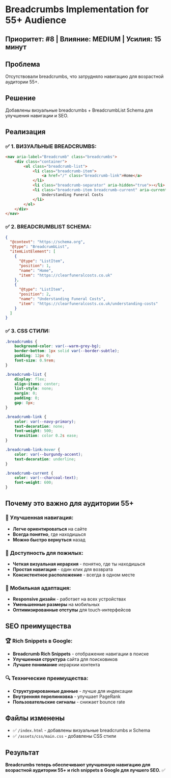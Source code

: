 # Breadcrumbs Implementation for 55+ Audience

## Приоритет: #8 | Влияние: MEDIUM | Усилия: 15 минут

## Проблема
Отсутствовали breadcrumbs, что затрудняло навигацию для возрастной аудитории 55+.

## Решение
Добавлены визуальные breadcrumbs + BreadcrumbList Schema для улучшения навигации и SEO.

## Реализация

### ✅ **1. ВИЗУАЛЬНЫЕ BREADCRUMBS:**

```html
<nav aria-label="Breadcrumb" class="breadcrumbs">
    <div class="container">
        <ol class="breadcrumb-list">
            <li class="breadcrumb-item">
                <a href="/" class="breadcrumb-link">Home</a>
            </li>
            <li class="breadcrumb-separator" aria-hidden="true">›</li>
            <li class="breadcrumb-item breadcrumb-current" aria-current="page">
                Understanding Funeral Costs
            </li>
        </ol>
    </div>
</nav>
```

### ✅ **2. BREADCRUMBLIST SCHEMA:**

```json
{
  "@context": "https://schema.org",
  "@type": "BreadcrumbList",
  "itemListElement": [
    {
      "@type": "ListItem",
      "position": 1,
      "name": "Home",
      "item": "https://clearfuneralcosts.co.uk"
    },
    {
      "@type": "ListItem",
      "position": 2,
      "name": "Understanding Funeral Costs",
      "item": "https://clearfuneralcosts.co.uk/understanding-costs"
    }
  ]
}
```

### ✅ **3. CSS СТИЛИ:**

```css
.breadcrumbs {
    background-color: var(--warm-grey-bg);
    border-bottom: 1px solid var(--border-subtle);
    padding: 12px 0;
    font-size: 0.9rem;
}

.breadcrumb-list {
    display: flex;
    align-items: center;
    list-style: none;
    margin: 0;
    padding: 0;
    gap: 8px;
}

.breadcrumb-link {
    color: var(--navy-primary);
    text-decoration: none;
    font-weight: 500;
    transition: color 0.2s ease;
}

.breadcrumb-link:hover {
    color: var(--burgundy-accent);
    text-decoration: underline;
}

.breadcrumb-current {
    color: var(--charcoal-text);
    font-weight: 600;
}
```

## Почему это важно для аудитории 55+

### 🧭 **Улучшенная навигация:**
- **Легче ориентироваться** на сайте
- **Всегда понятно**, где находишься
- **Можно быстро вернуться** назад

### 👥 **Доступность для пожилых:**
- **Четкая визуальная иерархия** - понятно, где ты находишься
- **Простая навигация** - один клик для возврата
- **Консистентное расположение** - всегда в одном месте

### 📱 **Мобильная адаптация:**
- **Responsive дизайн** - работает на всех устройствах
- **Уменьшенные размеры** на мобильных
- **Оптимизированные отступы** для touch-интерфейсов

## SEO преимущества

### 🏆 **Rich Snippets в Google:**
- **Breadcrumb Rich Snippets** - отображение навигации в поиске
- **Улучшенная структура** сайта для поисковиков
- **Лучшее понимание** иерархии контента

### 🔍 **Технические преимущества:**
- **Структурированные данные** - лучше для индексации
- **Внутренняя перелинковка** - улучшает PageRank
- **Пользовательские сигналы** - снижает bounce rate

## Файлы изменены
- ✅ `/index.html` - добавлены визуальные breadcrumbs и Schema
- ✅ `/assets/css/main.css` - добавлены CSS стили

## Результат
**Breadcrumbs теперь обеспечивают улучшенную навигацию для возрастной аудитории 55+ и rich snippets в Google для лучшего SEO.** ✅
